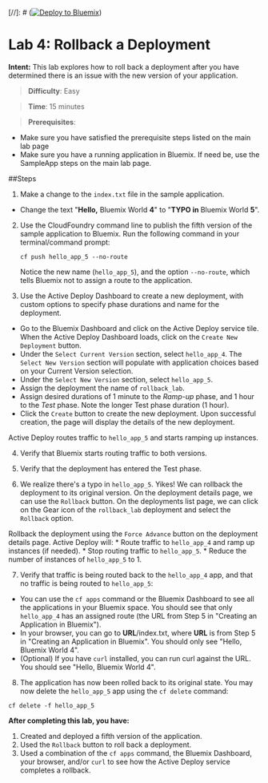 [//]: # ([![Deploy to Bluemix](https://bluemix.net/deploy/button.png)](https://bluemix.net/deploy?repository=https://github.com/IBM-Bluemix/active-deploy-lab))

# Lab 4: Rollback a Deployment

**Intent:** This lab explores how to roll back a deployment after you have determined there is an issue with the new version of your application.

> **Difficulty**: Easy

> **Time**: 15 minutes

> **Prerequisites**:
- Make sure you have satisfied the prerequisite steps listed on the main lab page
- Make sure you have a running application in Bluemix. If need be, use the SampleApp steps on the main lab page.

##Steps

1. Make a change to the `index.txt` file in the sample application.
  * Change the text "**Hello,** Bluemix World **4**" to "**TYPO in** Bluemix World **5**".

2. Use the CloudFoundry command line to publish the fifth version of the sample application to Bluemix. Run the following command in your terminal/command prompt:

    `cf push hello_app_5 --no-route`

    Notice the new name (`hello_app_5`), and the option `--no-route`, which tells Bluemix not to assign a route to the application.

3. Use the Active Deploy Dashboard to create a new deployment, with custom options to specify phase durations and name for the deployment.

  * Go to the Bluemix Dashboard and click on the Active Deploy service tile. When the Active Deploy Dashboard loads, click on the `Create New Deployment` button.
  * Under the `Select Current Version` section, select `hello_app_4`. The `Select New Version` section will populate with application choices based on your Current Version selection.
  * Under the `Select New Version` section, select `hello_app_5`.
  * Assign the deployment the name of `rollback_lab`.
  * Assign desired durations of 1 minute to the _Ramp-up_ phase, and 1 hour to the _Test_ phase. Note the longer Test phase duration (1 hour).
  * Click the `Create` button to create the new deployment. Upon successful creation, the page will display the details of the new deployment.

  Active Deploy routes traffic to `hello_app_5` and starts ramping up instances.

4. Verify that Bluemix starts routing traffic to both versions.

5. Verify that the deployment has entered the Test phase.

6. We realize there's a typo in `hello_app_5`. Yikes! We can rollback the deployment to its original version. On the deployment details page, we can use the `Rollback` button. On the deployments list page, we can click on the Gear icon of the `rollback_lab` deployment and select the `Rollback` option.

  Rollback the deployment using the `Force Advance` button on the deployment details page. Active Deploy will:
    * Route traffic to `hello_app_4` and ramp up instances (if needed).
    * Stop routing traffic to `hello_app_5`.
    * Reduce the number of instances of `hello_app_5` to 1.

7. Verify that traffic is being routed back to the `hello_app_4` app, and that no traffic is being routed to `hello_app_5`:
  * You can use the `cf apps` command or the Bluemix Dashboard to see all the applications in your Bluemix space. You should see that only `hello_app_4` has an assigned route (the URL from Step 5 in "Creating an Application in Bluemix").
  * In your browser, you can go to **URL**/index.txt, where **URL** is from Step 5 in "Creating an Application in Bluemix". You should only see "Hello, Bluemix World 4".
  * (Optional) If you have `curl` installed, you can run curl against the URL. You should see "Hello, Bluemix World 4".

8. The application has now been rolled back to its original state. You may now delete the `hello_app_5` app using the `cf delete` command:

  `cf delete -f hello_app_5`

**After completing this lab, you have:**
1. Created and deployed a fifth version of the application.
2. Used the `Rollback` button to roll back a deployment.
3. Used a combination of the `cf apps` command, the Bluemix Dashboard, your browser, and/or `curl` to see how the Active Deploy service completes a rollback.

